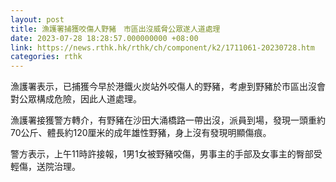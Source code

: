 ```yaml
---
layout: post
title: 漁護署捕獲咬傷人野豬　市區出沒威脅公眾遂人道處理
date: 2023-07-28 18:28:57.000000000 +08:00
link: https://news.rthk.hk/rthk/ch/component/k2/1711061-20230728.htm
categories: rthk
---
```


漁護署表示，已捕獲今早於港鐵火炭站外咬傷人的野豬，考慮到野豬於市區出沒會對公眾構成危險，因此人道處理。

漁護署接獲警方轉介，有野豬在沙田大涌橋路一帶出沒，派員到場，發現一頭重約70公斤、體長約120厘米的成年雄性野豬，身上沒有發現明顯傷痕。

警方表示，上午11時許接報，1男1女被野豬咬傷，男事主的手部及女事主的臀部受輕傷，送院治理。
